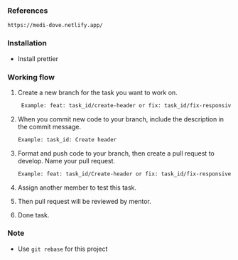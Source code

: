 ### References

    https://medi-dove.netlify.app/

### Installation

- Install prettier

### Working flow

1. Create a new branch for the task you want to work on.

   ```bash
    Example: feat: task_id/create-header or fix: task_id/fix-responsive-header.
   ```

2. When you commit new code to your branch, include the description in the commit message.

   ```bash
   Example: task_id: Create header
   ```

3. Format and push code to your branch, then create a pull request to develop. Name your pull request.

   ```bash
   Example: feat: task_id/Create-header or fix: task_id/fix-responsive-header
   ```

4. Assign another member to test this task.

5. Then pull request will be reviewed by mentor.

6. Done task.

### Note

- Use `git rebase` for this project
